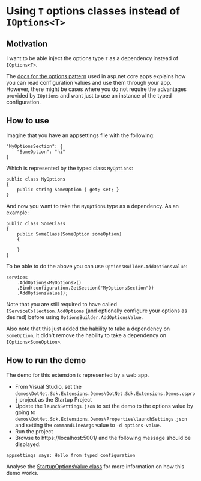 ﻿# Using `T` options classes instead of `IOptions<T>`

## Motivation

I want to be able inject the options type `T` as a dependency instead of `IOptions<T>`. 

The [docs for the options pattern](https://docs.microsoft.com/en-us/aspnet/core/fundamentals/configuration/options) used in asp.net core apps explains how you can read configuration values and use them through your app. However, there might be cases where you do not require the advantages provided by `IOptions` and want just to use an instance of the typed configuration.

## How to use

Imagine that you have an appsettings file with the following:

```
"MyOptionsSection": {
	"SomeOption": "hi"
}
```

Which is represented by the typed class `MyOptions`:

```
public class MyOptions
{
	public string SomeOption { get; set; }
}
```

And now you want to take the `MyOptions` type as a dependency. As an example:

```
public class SomeClass
{
	public SomeClass(SomeOption someOption)
	{

	}
}
```

To be able to do the above you can use `OptionsBuilder.AddOptionsValue`:

```
services
	.AddOptions<MyOptions>()
	.Bind(configuration.GetSection("MyOptionsSection"))
	.AddOptionsValue();
```

Note that you are still required to have called `IServiceCollection.AddOptions` (and optionally configure your options as desired) before using `OptionsBuilder.AddOptionsValue`.

Also note that this just added the hability to take a dependency on `SomeOption`, it didn't remove the hability to take a dependency on `IOptions<SomeOption>`.

## How to run the demo

The demo for this extension is represented by a web app.

* From Visual Studio, set the `demos\DotNet.Sdk.Extensions.Demos\DotNet.Sdk.Extensions.Demos.csproj` project as the Startup Project
* Update the `launchSettings.json` to set the demo to the options value by going to `demos\DotNet.Sdk.Extensions.Demos\Properties\launchSettings.json` and setting the `commandLineArgs` value to `-d options-value`.
* Run the project
* Browse to https://localhost:5001/ and the following message should be displayed:
  
```
appsettings says: Hello from typed configuration
```

Analyse the [StartupOptionsValue class](/demos/DotNet.Sdk.Extensions.Demos/Options/OptionsValue/StartupOptionsValue.cs) for more information on how this demo works.
